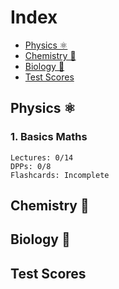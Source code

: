 # Index
+ [Physics ⚛️](##Physics⚛️)<br>
+ [Chemistry 🧪](##Chemistry🧪)<br>
+ [Biology 🧬](##Biology🧬)
+ [Test Scores](##TestScores)
## Physics ⚛️
### 1. Basics Maths
```
Lectures: 0/14
DPPs: 0/8
Flashcards: Incomplete
```
## Chemistry 🧪
## Biology 🧬
## Test Scores